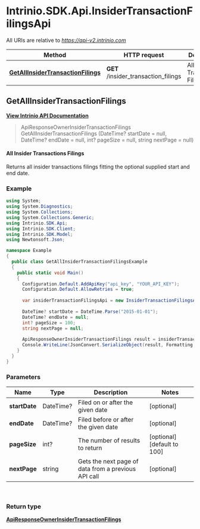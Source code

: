 # Intrinio.SDK.Api.InsiderTransactionFilingsApi

All URIs are relative to *https://api-v2.intrinio.com*

Method | HTTP request | Description
------------- | ------------- | -------------
[**GetAllInsiderTransactionFilings**](InsiderTransactionFilingsApi.md#getallinsidertransactionfilings) | **GET** /insider_transaction_filings | All Insider Transactions Filings



[//]: # (START_OPERATION)

[//]: # (CLASS:Intrinio.SDK.Api.InsiderTransactionFilingsApi)

[//]: # (METHOD:GetAllInsiderTransactionFilings)

[//]: # (RETURN_TYPE:Intrinio.SDK.Model.ApiResponseOwnerInsiderTransactionFilings)

[//]: # (RETURN_TYPE_KIND:object)

[//]: # (RETURN_TYPE_DOC:ApiResponseOwnerInsiderTransactionFilings.md)

[//]: # (OPERATION:GetAllInsiderTransactionFilings_v2)

[//]: # (ENDPOINT:/insider_transaction_filings)

[//]: # (DOCUMENT_LINK:InsiderTransactionFilingsApi.md#getallinsidertransactionfilings)

<a name="getallinsidertransactionfilings"></a>
## **GetAllInsiderTransactionFilings**

[**View Intrinio API Documentation**](https://docs.intrinio.com/documentation/csharp/GetAllInsiderTransactionFilings_v2)

[//]: # (START_OVERVIEW)

> ApiResponseOwnerInsiderTransactionFilings GetAllInsiderTransactionFilings (DateTime? startDate = null, DateTime? endDate = null, int? pageSize = null, string nextPage = null)

#### All Insider Transactions Filings

Returns all insider transactions filings fitting the optional supplied start and end date.

[//]: # (END_OVERVIEW)

### Example

[//]: # (START_CODE_EXAMPLE)

```csharp
using System;
using System.Diagnostics;
using System.Collections;
using System.Collections.Generic;
using Intrinio.SDK.Api;
using Intrinio.SDK.Client;
using Intrinio.SDK.Model;
using Newtonsoft.Json;

namespace Example
{
  public class GetAllInsiderTransactionFilingsExample
  {
    public static void Main()
    {
      Configuration.Default.AddApiKey("api_key", "YOUR_API_KEY");
      Configuration.Default.AllowRetries = true;
      
      var insiderTransactionFilingsApi = new InsiderTransactionFilingsApi();
      
      DateTime? startDate = DateTime.Parse("2015-01-01");
      DateTime? endDate = null;
      int? pageSize = 100;
      string nextPage = null;
      
      ApiResponseOwnerInsiderTransactionFilings result = insiderTransactionFilingsApi.GetAllInsiderTransactionFilings(startDate, endDate, pageSize, nextPage);
      Console.WriteLine(JsonConvert.SerializeObject(result, Formatting.Indented));
    }
  }
}
```

[//]: # (END_CODE_EXAMPLE)

### Parameters

[//]: # (START_PARAMETERS)


Name | Type | Description  | Notes
------------- | ------------- | ------------- | -------------
 **startDate** | DateTime?| Filed on or after the given date | [optional]  &nbsp;
 **endDate** | DateTime?| Filed before or after the given date | [optional]  &nbsp;
 **pageSize** | int?| The number of results to return | [optional] [default to 100] &nbsp;
 **nextPage** | string| Gets the next page of data from a previous API call | [optional]  &nbsp;
<br/>

[//]: # (END_PARAMETERS)

### Return type

[**ApiResponseOwnerInsiderTransactionFilings**](ApiResponseOwnerInsiderTransactionFilings.md)

[//]: # (END_OPERATION)

